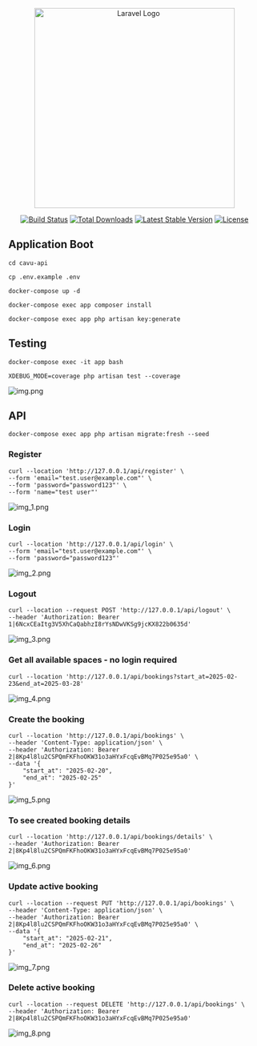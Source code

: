 <p align="center"><a href="https://laravel.com" target="_blank"><img src="https://raw.githubusercontent.com/laravel/art/master/logo-lockup/5%20SVG/2%20CMYK/1%20Full%20Color/laravel-logolockup-cmyk-red.svg" width="400" alt="Laravel Logo"></a></p>

<p align="center">
<a href="https://github.com/laravel/framework/actions"><img src="https://github.com/laravel/framework/workflows/tests/badge.svg" alt="Build Status"></a>
<a href="https://packagist.org/packages/laravel/framework"><img src="https://img.shields.io/packagist/dt/laravel/framework" alt="Total Downloads"></a>
<a href="https://packagist.org/packages/laravel/framework"><img src="https://img.shields.io/packagist/v/laravel/framework" alt="Latest Stable Version"></a>
<a href="https://packagist.org/packages/laravel/framework"><img src="https://img.shields.io/packagist/l/laravel/framework" alt="License"></a>
</p>

## Application Boot

```
cd cavu-api
```
```
cp .env.example .env
```
```
docker-compose up -d
```
```
docker-compose exec app composer install
```
```
docker-compose exec app php artisan key:generate
```

## Testing

```
docker-compose exec -it app bash
```
```
XDEBUG_MODE=coverage php artisan test --coverage
```
![img.png](img.png)

## API

```
docker-compose exec app php artisan migrate:fresh --seed
```

### Register

```
curl --location 'http://127.0.0.1/api/register' \
--form 'email="test.user@example.com"' \
--form 'password="password123"' \
--form 'name="test user"'
```
![img_1.png](img_1.png)
### Login
```
curl --location 'http://127.0.0.1/api/login' \
--form 'email="test.user@example.com"' \
--form 'password="password123"'
```
![img_2.png](img_2.png)
### Logout
```
curl --location --request POST 'http://127.0.0.1/api/logout' \
--header 'Authorization: Bearer 1|6NcxCEaItg3V5XhCaQabhzI8rYsNDwVKSg9jcKX822b0635d'
```
![img_3.png](img_3.png)
### Get all available spaces - no login required
```
curl --location 'http://127.0.0.1/api/bookings?start_at=2025-02-23&end_at=2025-03-28'
```
![img_4.png](img_4.png)
### Create the booking
```
curl --location 'http://127.0.0.1/api/bookings' \
--header 'Content-Type: application/json' \
--header 'Authorization: Bearer 2|8Kp4l8lu2CSPQmFKFhoOKW31o3aHYxFcqEvBMq7P025e95a0' \
--data '{
    "start_at": "2025-02-20",
    "end_at": "2025-02-25"
}'
```
![img_5.png](img_5.png)
### To see created booking details
```
curl --location 'http://127.0.0.1/api/bookings/details' \
--header 'Authorization: Bearer 2|8Kp4l8lu2CSPQmFKFhoOKW31o3aHYxFcqEvBMq7P025e95a0'
```
![img_6.png](img_6.png)
### Update active booking
```
curl --location --request PUT 'http://127.0.0.1/api/bookings' \
--header 'Content-Type: application/json' \
--header 'Authorization: Bearer 2|8Kp4l8lu2CSPQmFKFhoOKW31o3aHYxFcqEvBMq7P025e95a0' \
--data '{
    "start_at": "2025-02-21",
    "end_at": "2025-02-26"
}'
```
![img_7.png](img_7.png)
### Delete active booking
```
curl --location --request DELETE 'http://127.0.0.1/api/bookings' \
--header 'Authorization: Bearer 2|8Kp4l8lu2CSPQmFKFhoOKW31o3aHYxFcqEvBMq7P025e95a0'
```
![img_8.png](img_8.png)
